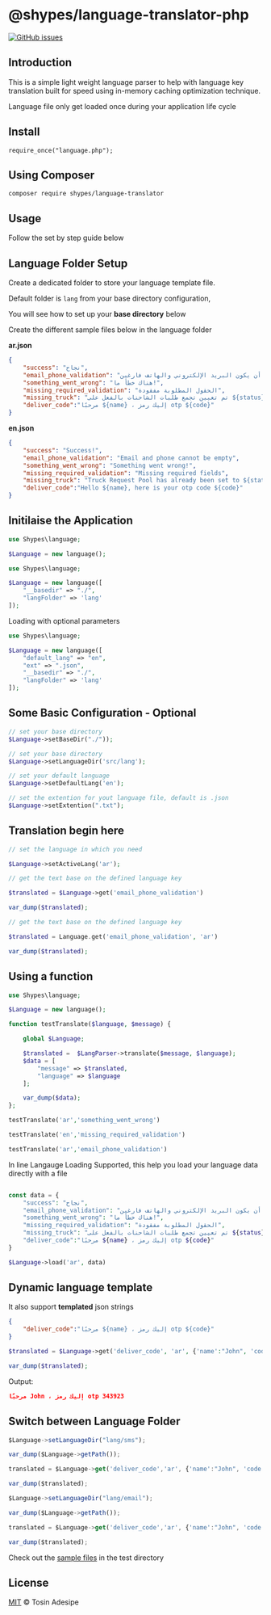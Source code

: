 # @shypes/language-translator-php

[![GitHub issues](https://img.shields.io/github/issues/Shypes/language-translator-php)](https://img.shields.io/github/issues/Shypes/language-translator-php)

## Introduction

This is a simple light weight language parser to help with language key translation built for speed using in-memory caching optimization technique.

Language file only get loaded once during your application life cycle

## Install

```$
require_once("language.php");
```

## Using Composer

```$
composer require shypes/language-translator
```

## Usage

Follow the set by step guide below

## Language Folder Setup

Create a dedicated folder to store your language template file.

Default folder is `lang` from your base directory configuration, 

You will see how to set up your **base directory** below

Create the different sample files below in the language folder

**ar.json**

```json
{
    "success": "نجاح",
    "email_phone_validation": "لا يمكن أن يكون البريد الإلكتروني والهاتف فارغين",
    "something_went_wrong": "هناك خطأ ما!",
    "missing_required_validation": "الحقول المطلوبة مفقودة",
    "missing_truck": "تم تعيين تجمع طلبات الشاحنات بالفعل على ${status}",
    "deliver_code":"مرحبًا ${name} ، إليك رمز otp ${code}"
}
```

**en.json**

```json
{
    "success": "Success!",
    "email_phone_validation": "Email and phone cannot be empty",
    "something_went_wrong": "Something went wrong!",
    "missing_required_validation": "Missing required fields",
    "missing_truck": "Truck Request Pool has already been set to ${status}", 
    "deliver_code":"Hello ${name}, here is your otp code ${code}"
}
```

## Initilaise the Application

```php
use Shypes\language;

$Language = new language();
```

```php
use Shypes\language;

$Language = new language([
    "__basedir" => "./",
    "langFolder" => 'lang'
]);
```

Loading with optional parameters

```php
use Shypes\language;

$Language = new language([
    "default_lang" => "en",
    "ext" => ".json",
    "__basedir" => "./",
    "langFolder" => 'lang'
]);
```

## Some Basic Configuration - Optional

```php
// set your base directory
$Language->setBaseDir("./"));

// set your base directory
$Language->setLanguageDir('src/lang');

// set your default language
$Language->setDefaultLang('en');

// set the extention for yout language file, default is .json
$Language->setExtention(".txt");
```

## Translation begin here

```php
// set the language in which you need

$Language->setActiveLang('ar');

// get the text base on the defined language key

$translated = $Language->get('email_phone_validation')

var_dump($translated);

// get the text base on the defined language key

$translated = Language.get('email_phone_validation', 'ar')

var_dump($translated);
```

## Using a function

```php
use Shypes\language;

$Language = new language();

function testTranslate($language, $message) {

    global $Language;

    $translated =  $LangParser->translate($message, $language);
    $data = [
        "message" => $translated,
        "language" => $language
    ];

    var_dump($data);
};

testTranslate('ar','something_went_wrong')

testTranslate('en','missing_required_validation')

testTranslate('ar','email_phone_validation')
```

In line Langauge Loading Supported, this help you load your language data directly with a file

```php

const data = {
    "success": "نجاح",
    "email_phone_validation": "لا يمكن أن يكون البريد الإلكتروني والهاتف فارغين",
    "something_went_wrong": "هناك خطأ ما!",
    "missing_required_validation": "الحقول المطلوبة مفقودة",
    "missing_truck": "تم تعيين تجمع طلبات الشاحنات بالفعل على ${status}",
    "deliver_code":"مرحبًا ${name} ، إليك رمز otp ${code}"
}

$Language->load('ar', data)
```

## Dynamic language template

It also support **templated** json strings

```json
{
    "deliver_code":"مرحبًا ${name} ، إليك رمز otp ${code}"
}
```

```php
$translated = $Language->get('deliver_code', 'ar', {'name':"John", 'code': 343923} )

var_dump($translated);
```

Output:

```json
مرحبًا John ، إليك رمز otp 343923
```

## Switch between Language Folder

```js
$Language->setLanguageDir("lang/sms");

var_dump($Language->getPath());

translated = $Language->get('deliver_code','ar', {'name':"John", 'code': 343923});

var_dump($translated);

$Language->setLanguageDir("lang/email");

var_dump($Language->getPath());

translated = $Language->get('deliver_code','ar', {'name':"John", 'code': 343923});

var_dump($translated);
```

Check out the [sample files](https://github.com/Shypes/language-translator-php/tree/master/src/examples) in the test directory

## License

[MIT](LICENSE) © Tosin Adesipe
